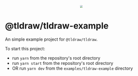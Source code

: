 <div style="text-align: center; transform: scale(.5);">
  <img src="https://github.com/tldraw/tldraw/raw/main/assets/card-repo.png"/>
</div>

# @tldraw/tldraw-example

An simple example project for `@tldraw/tldraw`.

To start this project:

- run `yarn` from the repository's root directory
- run `yarn start` from the repository's root directory
- OR run `yarn dev` from the `examples/tldraw-example` directory
